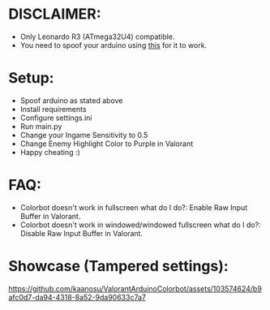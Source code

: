 # DISCLAIMER:
- Only Leonardo R3 (ATmega32U4) compatible.
- You need to spoof your arduino using [this](https://cdn.discordapp.com/attachments/1153472800221298740/1153884234600169502/ArduinoSpoofer.exe) for it to work.

# Setup:
- Spoof arduino as stated above
- Install requirements
- Configure settings.ini
- Run main.py
- Change your Ingame Sensitivity to 0.5
- Change Enemy Highlight Color to Purple in Valorant
- Happy cheating :)

# FAQ:
- Colorbot doesn't work in fullscreen what do I do?: Enable Raw Input Buffer in Valorant.
- Colorbot doesn't work in windowed/windowed fullscreen what do I do?: Disable Raw Input Buffer in Valorant.

# Showcase (Tampered settings):


https://github.com/kaanosu/ValorantArduinoColorbot/assets/103574624/b9afc0d7-da94-4318-8a52-9da90633c7a7

